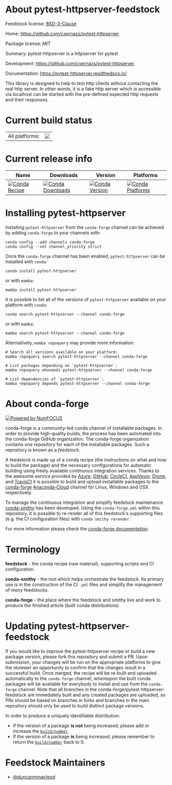 About pytest-httpserver-feedstock
=================================

Feedstock license: [BSD-3-Clause](https://github.com/conda-forge/pytest-httpserver-feedstock/blob/main/LICENSE.txt)

Home: https://github.com/csernazs/pytest-httpserver

Package license: MIT

Summary: pytest-httpserver is a httpserver for pytest

Development: https://github.com/csernazs/pytest-httpserver

Documentation: https://pytest-httpserver.readthedocs.io/

This library is designed to help to test http clients without contacting
the real http server.  In other words, it is a fake http server which is
accessible via localhost can be started with the pre-defined expected
http requests and their responses.


Current build status
====================


<table><tr><td>All platforms:</td>
    <td>
      <a href="https://dev.azure.com/conda-forge/feedstock-builds/_build/latest?definitionId=8718&branchName=main">
        <img src="https://dev.azure.com/conda-forge/feedstock-builds/_apis/build/status/pytest-httpserver-feedstock?branchName=main">
      </a>
    </td>
  </tr>
</table>

Current release info
====================

| Name | Downloads | Version | Platforms |
| --- | --- | --- | --- |
| [![Conda Recipe](https://img.shields.io/badge/recipe-pytest--httpserver-green.svg)](https://anaconda.org/conda-forge/pytest-httpserver) | [![Conda Downloads](https://img.shields.io/conda/dn/conda-forge/pytest-httpserver.svg)](https://anaconda.org/conda-forge/pytest-httpserver) | [![Conda Version](https://img.shields.io/conda/vn/conda-forge/pytest-httpserver.svg)](https://anaconda.org/conda-forge/pytest-httpserver) | [![Conda Platforms](https://img.shields.io/conda/pn/conda-forge/pytest-httpserver.svg)](https://anaconda.org/conda-forge/pytest-httpserver) |

Installing pytest-httpserver
============================

Installing `pytest-httpserver` from the `conda-forge` channel can be achieved by adding `conda-forge` to your channels with:

```
conda config --add channels conda-forge
conda config --set channel_priority strict
```

Once the `conda-forge` channel has been enabled, `pytest-httpserver` can be installed with `conda`:

```
conda install pytest-httpserver
```

or with `mamba`:

```
mamba install pytest-httpserver
```

It is possible to list all of the versions of `pytest-httpserver` available on your platform with `conda`:

```
conda search pytest-httpserver --channel conda-forge
```

or with `mamba`:

```
mamba search pytest-httpserver --channel conda-forge
```

Alternatively, `mamba repoquery` may provide more information:

```
# Search all versions available on your platform:
mamba repoquery search pytest-httpserver --channel conda-forge

# List packages depending on `pytest-httpserver`:
mamba repoquery whoneeds pytest-httpserver --channel conda-forge

# List dependencies of `pytest-httpserver`:
mamba repoquery depends pytest-httpserver --channel conda-forge
```


About conda-forge
=================

[![Powered by
NumFOCUS](https://img.shields.io/badge/powered%20by-NumFOCUS-orange.svg?style=flat&colorA=E1523D&colorB=007D8A)](https://numfocus.org)

conda-forge is a community-led conda channel of installable packages.
In order to provide high-quality builds, the process has been automated into the
conda-forge GitHub organization. The conda-forge organization contains one repository
for each of the installable packages. Such a repository is known as a *feedstock*.

A feedstock is made up of a conda recipe (the instructions on what and how to build
the package) and the necessary configurations for automatic building using freely
available continuous integration services. Thanks to the awesome service provided by
[Azure](https://azure.microsoft.com/en-us/services/devops/), [GitHub](https://github.com/),
[CircleCI](https://circleci.com/), [AppVeyor](https://www.appveyor.com/),
[Drone](https://cloud.drone.io/welcome), and [TravisCI](https://travis-ci.com/)
it is possible to build and upload installable packages to the
[conda-forge](https://anaconda.org/conda-forge) [Anaconda-Cloud](https://anaconda.org/)
channel for Linux, Windows and OSX respectively.

To manage the continuous integration and simplify feedstock maintenance
[conda-smithy](https://github.com/conda-forge/conda-smithy) has been developed.
Using the ``conda-forge.yml`` within this repository, it is possible to re-render all of
this feedstock's supporting files (e.g. the CI configuration files) with ``conda smithy rerender``.

For more information please check the [conda-forge documentation](https://conda-forge.org/docs/).

Terminology
===========

**feedstock** - the conda recipe (raw material), supporting scripts and CI configuration.

**conda-smithy** - the tool which helps orchestrate the feedstock.
                   Its primary use is in the construction of the CI ``.yml`` files
                   and simplify the management of *many* feedstocks.

**conda-forge** - the place where the feedstock and smithy live and work to
                  produce the finished article (built conda distributions)


Updating pytest-httpserver-feedstock
====================================

If you would like to improve the pytest-httpserver recipe or build a new
package version, please fork this repository and submit a PR. Upon submission,
your changes will be run on the appropriate platforms to give the reviewer an
opportunity to confirm that the changes result in a successful build. Once
merged, the recipe will be re-built and uploaded automatically to the
`conda-forge` channel, whereupon the built conda packages will be available for
everybody to install and use from the `conda-forge` channel.
Note that all branches in the conda-forge/pytest-httpserver-feedstock are
immediately built and any created packages are uploaded, so PRs should be based
on branches in forks and branches in the main repository should only be used to
build distinct package versions.

In order to produce a uniquely identifiable distribution:
 * If the version of a package **is not** being increased, please add or increase
   the [``build/number``](https://docs.conda.io/projects/conda-build/en/latest/resources/define-metadata.html#build-number-and-string).
 * If the version of a package **is** being increased, please remember to return
   the [``build/number``](https://docs.conda.io/projects/conda-build/en/latest/resources/define-metadata.html#build-number-and-string)
   back to 0.

Feedstock Maintainers
=====================

* [@duncanmmacleod](https://github.com/duncanmmacleod/)

